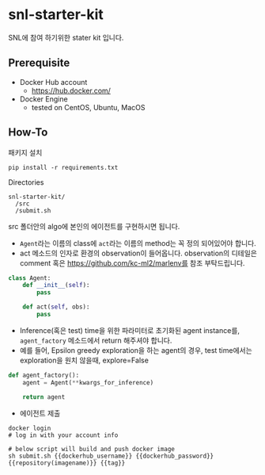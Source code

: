 # snl-starter-kit
SNL에 참여 하기위한 stater kit 입니다.

## Prerequisite

* Docker Hub account
   * https://hub.docker.com/
* Docker Engine
    * tested on CentOS, Ubuntu, MacOS
    
## How-To

패키지 설치
```
pip install -r requirements.txt
```

Directories
```
snl-starter-kit/
  /src
  /submit.sh
```

src 폴더안의 algo에 본인의 에이전트를 구현하시면 됩니다.

* `Agent`라는 이름의 class에 `act`라는 이름의 method는 꼭 정의 되어있어야 합니다.
* act 메소드의 인자로 환경의 observation이 들어옵니다. observation의 디테일은 comment 혹은 https://github.com/kc-ml2/marlenv를 참조 부탁드립니다.  
```python
class Agent:
    def __init__(self):
        pass

    def act(self, obs):
        pass
```

* Inference(혹은 test) time을 위한 파라미터로 초기화된 agent instance를, `agent_factory` 메소드에서 return 해주셔야 합니다.
* 예를 들어, Epsilon greedy exploration을 하는 agent의 경우, test time에서는 exploration을 원치 않을때, explore=False
```python
def agent_factory():
    agent = Agent(**kwargs_for_inference)

    return agent
```

* 에이전트 제출
```shell
docker login
# log in with your account info

# below script will build and push docker image
sh submit.sh {{dockerhub_username}} {{dockerhub_password}} {{repository(imagename)}} {{tag}}
```
